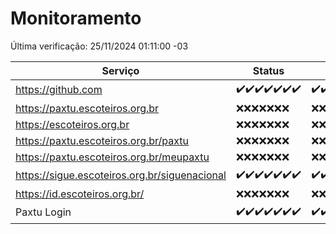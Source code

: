 # Monitoramento

Última verificação: 25/11/2024 01:11:00 -03

|Serviço|Status|Últimas 24h|
|---|---|---|
|https://github.com|<span title="2024-11-18: OK=23">✔️</span><span title="2024-11-19: OK=23">✔️</span><span title="2024-11-20: OK=23">✔️</span><span title="2024-11-21: OK=23">✔️</span><span title="2024-11-22: OK=23">✔️</span><span title="2024-11-23: OK=23">✔️</span><span title="2024-11-24: OK=3">✔️</span>|<span title="24/11/2024 01:11:00 -03 : 200">✔️</span><span title="24/11/2024 02:08:00 -03 : 200">✔️</span><span title="24/11/2024 03:11:00 -03 : 200">✔️</span><span title="24/11/2024 04:07:00 -03 : 200">✔️</span><span title="24/11/2024 05:10:00 -03 : 200">✔️</span><span title="24/11/2024 06:07:00 -03 : 200">✔️</span><span title="24/11/2024 07:09:00 -03 : 200">✔️</span><span title="24/11/2024 08:06:00 -03 : 200">✔️</span><span title="24/11/2024 09:14:00 -03 : 200">✔️</span><span title="24/11/2024 10:15:00 -03 : 200">✔️</span><span title="24/11/2024 11:07:00 -03 : 200">✔️</span><span title="24/11/2024 12:08:00 -03 : 200">✔️</span><span title="24/11/2024 13:09:00 -03 : 200">✔️</span><span title="24/11/2024 14:06:00 -03 : 200">✔️</span><span title="24/11/2024 15:09:00 -03 : 200">✔️</span><span title="24/11/2024 16:05:00 -03 : 200">✔️</span><span title="24/11/2024 17:08:00 -03 : 200">✔️</span><span title="24/11/2024 18:06:00 -03 : 200">✔️</span><span title="24/11/2024 19:07:00 -03 : 200">✔️</span><span title="24/11/2024 20:07:00 -03 : 200">✔️</span><span title="24/11/2024 21:43:00 -03 : 200">✔️</span><span title="24/11/2024 23:18:00 -03 : 200">✔️</span><span title="25/11/2024 00:24:00 -03 : 200">✔️</span><span title="25/11/2024 01:11:00 -03 : 200">✔️</span>|
|https://paxtu.escoteiros.org.br|<span title="2024-11-18: Falhas=23">❌</span><span title="2024-11-19: Falhas=23">❌</span><span title="2024-11-20: Falhas=23">❌</span><span title="2024-11-21: Falhas=23">❌</span><span title="2024-11-22: Falhas=23">❌</span><span title="2024-11-23: Falhas=23">❌</span><span title="2024-11-24: Falhas=3">❌</span>|<span title="24/11/2024 01:11:00 -03 : 403">❌</span><span title="24/11/2024 02:08:00 -03 : 403">❌</span><span title="24/11/2024 03:11:00 -03 : 403">❌</span><span title="24/11/2024 04:07:00 -03 : 403">❌</span><span title="24/11/2024 05:10:00 -03 : 403">❌</span><span title="24/11/2024 06:07:00 -03 : 403">❌</span><span title="24/11/2024 07:09:00 -03 : 403">❌</span><span title="24/11/2024 08:06:00 -03 : 403">❌</span><span title="24/11/2024 09:14:00 -03 : 403">❌</span><span title="24/11/2024 10:15:00 -03 : 403">❌</span><span title="24/11/2024 11:07:00 -03 : 403">❌</span><span title="24/11/2024 12:08:00 -03 : 403">❌</span><span title="24/11/2024 13:09:00 -03 : 403">❌</span><span title="24/11/2024 14:06:00 -03 : 403">❌</span><span title="24/11/2024 15:09:00 -03 : 403">❌</span><span title="24/11/2024 16:05:00 -03 : 403">❌</span><span title="24/11/2024 17:08:00 -03 : 403">❌</span><span title="24/11/2024 18:06:00 -03 : 403">❌</span><span title="24/11/2024 19:07:00 -03 : 403">❌</span><span title="24/11/2024 20:07:00 -03 : 403">❌</span><span title="24/11/2024 21:43:00 -03 : 403">❌</span><span title="24/11/2024 23:18:00 -03 : 403">❌</span><span title="25/11/2024 00:24:00 -03 : 403">❌</span><span title="25/11/2024 01:11:00 -03 : 403">❌</span>|
|https://escoteiros.org.br|<span title="2024-11-18: Falhas=23">❌</span><span title="2024-11-19: Falhas=23">❌</span><span title="2024-11-20: Falhas=23">❌</span><span title="2024-11-21: Falhas=23">❌</span><span title="2024-11-22: Falhas=23">❌</span><span title="2024-11-23: Falhas=23">❌</span><span title="2024-11-24: Falhas=3">❌</span>|<span title="24/11/2024 01:11:00 -03 : 403">❌</span><span title="24/11/2024 02:08:00 -03 : 403">❌</span><span title="24/11/2024 03:11:00 -03 : 403">❌</span><span title="24/11/2024 04:07:00 -03 : 403">❌</span><span title="24/11/2024 05:10:00 -03 : 403">❌</span><span title="24/11/2024 06:07:00 -03 : 403">❌</span><span title="24/11/2024 07:09:00 -03 : 403">❌</span><span title="24/11/2024 08:06:00 -03 : 403">❌</span><span title="24/11/2024 09:14:00 -03 : 403">❌</span><span title="24/11/2024 10:15:00 -03 : 403">❌</span><span title="24/11/2024 11:07:00 -03 : 403">❌</span><span title="24/11/2024 12:08:00 -03 : 403">❌</span><span title="24/11/2024 13:09:00 -03 : 403">❌</span><span title="24/11/2024 14:06:00 -03 : 403">❌</span><span title="24/11/2024 15:09:00 -03 : 403">❌</span><span title="24/11/2024 16:05:00 -03 : 403">❌</span><span title="24/11/2024 17:08:00 -03 : 403">❌</span><span title="24/11/2024 18:06:00 -03 : 403">❌</span><span title="24/11/2024 19:07:00 -03 : 403">❌</span><span title="24/11/2024 20:07:00 -03 : 403">❌</span><span title="24/11/2024 21:43:00 -03 : 403">❌</span><span title="24/11/2024 23:18:00 -03 : 403">❌</span><span title="25/11/2024 00:24:00 -03 : 403">❌</span><span title="25/11/2024 01:11:00 -03 : 403">❌</span>|
|https://paxtu.escoteiros.org.br/paxtu|<span title="2024-11-18: Falhas=23">❌</span><span title="2024-11-19: Falhas=23">❌</span><span title="2024-11-20: Falhas=23">❌</span><span title="2024-11-21: Falhas=23">❌</span><span title="2024-11-22: Falhas=23">❌</span><span title="2024-11-23: Falhas=23">❌</span><span title="2024-11-24: Falhas=3">❌</span>|<span title="24/11/2024 01:11:00 -03 : 403">❌</span><span title="24/11/2024 02:08:00 -03 : 403">❌</span><span title="24/11/2024 03:11:00 -03 : 403">❌</span><span title="24/11/2024 04:07:00 -03 : 403">❌</span><span title="24/11/2024 05:10:00 -03 : 403">❌</span><span title="24/11/2024 06:07:00 -03 : 403">❌</span><span title="24/11/2024 07:09:00 -03 : 403">❌</span><span title="24/11/2024 08:06:00 -03 : 403">❌</span><span title="24/11/2024 09:14:00 -03 : 403">❌</span><span title="24/11/2024 10:15:00 -03 : 403">❌</span><span title="24/11/2024 11:07:00 -03 : 403">❌</span><span title="24/11/2024 12:08:00 -03 : 403">❌</span><span title="24/11/2024 13:09:00 -03 : 403">❌</span><span title="24/11/2024 14:06:00 -03 : 403">❌</span><span title="24/11/2024 15:09:00 -03 : 403">❌</span><span title="24/11/2024 16:05:00 -03 : 403">❌</span><span title="24/11/2024 17:08:00 -03 : 403">❌</span><span title="24/11/2024 18:06:00 -03 : 403">❌</span><span title="24/11/2024 19:07:00 -03 : 403">❌</span><span title="24/11/2024 20:07:00 -03 : 403">❌</span><span title="24/11/2024 21:43:00 -03 : 403">❌</span><span title="24/11/2024 23:18:00 -03 : 403">❌</span><span title="25/11/2024 00:24:00 -03 : 403">❌</span><span title="25/11/2024 01:11:00 -03 : 403">❌</span>|
|https://paxtu.escoteiros.org.br/meupaxtu|<span title="2024-11-18: Falhas=23">❌</span><span title="2024-11-19: Falhas=23">❌</span><span title="2024-11-20: Falhas=23">❌</span><span title="2024-11-21: Falhas=23">❌</span><span title="2024-11-22: Falhas=23">❌</span><span title="2024-11-23: Falhas=23">❌</span><span title="2024-11-24: Falhas=3">❌</span>|<span title="24/11/2024 01:11:00 -03 : 403">❌</span><span title="24/11/2024 02:08:00 -03 : 403">❌</span><span title="24/11/2024 03:11:00 -03 : 403">❌</span><span title="24/11/2024 04:07:00 -03 : 403">❌</span><span title="24/11/2024 05:10:00 -03 : 403">❌</span><span title="24/11/2024 06:07:00 -03 : 403">❌</span><span title="24/11/2024 07:09:00 -03 : 403">❌</span><span title="24/11/2024 08:06:00 -03 : 403">❌</span><span title="24/11/2024 09:14:00 -03 : 403">❌</span><span title="24/11/2024 10:15:00 -03 : 403">❌</span><span title="24/11/2024 11:07:00 -03 : 403">❌</span><span title="24/11/2024 12:08:00 -03 : 403">❌</span><span title="24/11/2024 13:09:00 -03 : 403">❌</span><span title="24/11/2024 14:06:00 -03 : 403">❌</span><span title="24/11/2024 15:09:00 -03 : 403">❌</span><span title="24/11/2024 16:05:00 -03 : 403">❌</span><span title="24/11/2024 17:08:00 -03 : 403">❌</span><span title="24/11/2024 18:06:00 -03 : 403">❌</span><span title="24/11/2024 19:07:00 -03 : 403">❌</span><span title="24/11/2024 20:07:00 -03 : 403">❌</span><span title="24/11/2024 21:43:00 -03 : 403">❌</span><span title="24/11/2024 23:18:00 -03 : 403">❌</span><span title="25/11/2024 00:24:00 -03 : 403">❌</span><span title="25/11/2024 01:11:00 -03 : 403">❌</span>|
|https://sigue.escoteiros.org.br/siguenacional|<span title="2024-11-18: OK=23">✔️</span><span title="2024-11-19: OK=23">✔️</span><span title="2024-11-20: OK=23">✔️</span><span title="2024-11-21: OK=23">✔️</span><span title="2024-11-22: OK=23">✔️</span><span title="2024-11-23: OK=23">✔️</span><span title="2024-11-24: OK=3">✔️</span>|<span title="24/11/2024 01:11:00 -03 : 200">✔️</span><span title="24/11/2024 02:08:00 -03 : 200">✔️</span><span title="24/11/2024 03:11:00 -03 : 200">✔️</span><span title="24/11/2024 04:07:00 -03 : 200">✔️</span><span title="24/11/2024 05:10:00 -03 : 200">✔️</span><span title="24/11/2024 06:07:00 -03 : 200">✔️</span><span title="24/11/2024 07:09:00 -03 : 200">✔️</span><span title="24/11/2024 08:06:00 -03 : 200">✔️</span><span title="24/11/2024 09:14:00 -03 : 200">✔️</span><span title="24/11/2024 10:15:00 -03 : 200">✔️</span><span title="24/11/2024 11:07:00 -03 : 200">✔️</span><span title="24/11/2024 12:08:00 -03 : 200">✔️</span><span title="24/11/2024 13:09:00 -03 : 200">✔️</span><span title="24/11/2024 14:06:00 -03 : 200">✔️</span><span title="24/11/2024 15:09:00 -03 : 200">✔️</span><span title="24/11/2024 16:05:00 -03 : 200">✔️</span><span title="24/11/2024 17:08:00 -03 : 200">✔️</span><span title="24/11/2024 18:06:00 -03 : 200">✔️</span><span title="24/11/2024 19:07:00 -03 : 200">✔️</span><span title="24/11/2024 20:07:00 -03 : 200">✔️</span><span title="24/11/2024 21:43:00 -03 : 200">✔️</span><span title="24/11/2024 23:18:00 -03 : 200">✔️</span><span title="25/11/2024 00:24:00 -03 : 200">✔️</span><span title="25/11/2024 01:11:00 -03 : 200">✔️</span>|
|https://id.escoteiros.org.br/|<span title="2024-11-18: Falhas=23">❌</span><span title="2024-11-19: Falhas=23">❌</span><span title="2024-11-20: Falhas=23">❌</span><span title="2024-11-21: Falhas=23">❌</span><span title="2024-11-22: Falhas=23">❌</span><span title="2024-11-23: Falhas=23">❌</span><span title="2024-11-24: Falhas=3">❌</span>|<span title="24/11/2024 01:11:00 -03 : 403">❌</span><span title="24/11/2024 02:08:00 -03 : 403">❌</span><span title="24/11/2024 03:11:00 -03 : 403">❌</span><span title="24/11/2024 04:07:00 -03 : 403">❌</span><span title="24/11/2024 05:10:00 -03 : 403">❌</span><span title="24/11/2024 06:07:00 -03 : 403">❌</span><span title="24/11/2024 07:09:00 -03 : 403">❌</span><span title="24/11/2024 08:06:00 -03 : 403">❌</span><span title="24/11/2024 09:14:00 -03 : 403">❌</span><span title="24/11/2024 10:15:00 -03 : 403">❌</span><span title="24/11/2024 11:07:00 -03 : 403">❌</span><span title="24/11/2024 12:08:00 -03 : 403">❌</span><span title="24/11/2024 13:09:00 -03 : 403">❌</span><span title="24/11/2024 14:06:00 -03 : 403">❌</span><span title="24/11/2024 15:10:00 -03 : 403">❌</span><span title="24/11/2024 16:05:00 -03 : 403">❌</span><span title="24/11/2024 17:08:00 -03 : 403">❌</span><span title="24/11/2024 18:06:00 -03 : 403">❌</span><span title="24/11/2024 19:07:00 -03 : 403">❌</span><span title="24/11/2024 20:07:00 -03 : 403">❌</span><span title="24/11/2024 21:43:00 -03 : 403">❌</span><span title="24/11/2024 23:18:00 -03 : 403">❌</span><span title="25/11/2024 00:24:00 -03 : 403">❌</span><span title="25/11/2024 01:11:00 -03 : 403">❌</span>|
|Paxtu Login|<span title="2024-11-18: OK=23">✔️</span><span title="2024-11-19: OK=23">✔️</span><span title="2024-11-20: OK=23">✔️</span><span title="2024-11-21: OK=23">✔️</span><span title="2024-11-22: OK=23">✔️</span><span title="2024-11-23: OK=23">✔️</span><span title="2024-11-24: OK=3">✔️</span>|<span title="24/11/2024 01:11:00 -03 : 200">✔️</span><span title="24/11/2024 02:08:00 -03 : 200">✔️</span><span title="24/11/2024 03:11:00 -03 : 200">✔️</span><span title="24/11/2024 04:07:00 -03 : 200">✔️</span><span title="24/11/2024 05:10:00 -03 : 200">✔️</span><span title="24/11/2024 06:07:00 -03 : 200">✔️</span><span title="24/11/2024 07:09:00 -03 : 200">✔️</span><span title="24/11/2024 08:06:00 -03 : 200">✔️</span><span title="24/11/2024 09:14:00 -03 : 200">✔️</span><span title="24/11/2024 10:15:00 -03 : 200">✔️</span><span title="24/11/2024 11:07:00 -03 : 200">✔️</span><span title="24/11/2024 12:08:00 -03 : 200">✔️</span><span title="24/11/2024 13:09:00 -03 : 200">✔️</span><span title="24/11/2024 14:06:00 -03 : 200">✔️</span><span title="24/11/2024 15:10:00 -03 : 200">✔️</span><span title="24/11/2024 16:05:00 -03 : 200">✔️</span><span title="24/11/2024 17:08:00 -03 : 200">✔️</span><span title="24/11/2024 18:06:00 -03 : 200">✔️</span><span title="24/11/2024 19:07:00 -03 : 200">✔️</span><span title="24/11/2024 20:07:00 -03 : 200">✔️</span><span title="24/11/2024 21:43:00 -03 : 200">✔️</span><span title="24/11/2024 23:18:00 -03 : 200">✔️</span><span title="25/11/2024 00:24:00 -03 : 200">✔️</span><span title="25/11/2024 01:11:00 -03 : 200">✔️</span>|
